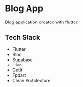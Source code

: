 # Blog App
Blog application created with flutter.

## Tech Stack
- Flutter
- Bloc
- Supabase
- Hive
- GetIt
- Fpdart
- Clean Architecture
